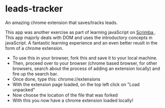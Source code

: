# leads-tracker
An amazing chrome extension that saves/tracks leads. 

This app was another exercise as part of learning javaScript on <a href="scrimba.com"> Scrimba </a>. This app majorly deals with DOM and uses the introductory concepts in javaScript. A fantastic learning experience and an even better reuslt in the form of a chrome extension. 


- To use this in your browser, fork this and save it to your local machine. 
- Then, proceed over to your browser (chrome based browser, for other browsers, search about the process of adding an extension locally) and fire up the search bar. 
- Once done, type this: chrome://extensions
- With the extension page loaded, on the top left click on "Load unpacked"
- Now choose the location of the file that was forked
- With this you now have a chrome extension loaded locally!

